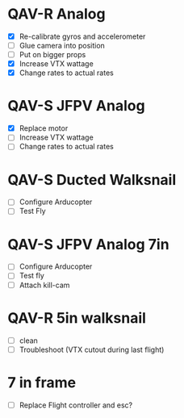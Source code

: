 # QAV-R Analog
- [x] Re-calibrate gyros and accelerometer
- [ ] Glue camera into position
- [ ] Put on bigger props
- [x] Increase VTX wattage
- [x] Change rates to actual rates

# QAV-S JFPV Analog
- [x] Replace motor
- [ ] Increase VTX wattage
- [ ] Change rates to actual rates

# QAV-S Ducted Walksnail
- [ ] Configure Arducopter
- [ ] Test Fly

# QAV-S JFPV Analog 7in
- [ ] Configure Arducopter
- [ ] Test fly
- [ ] Attach kill-cam

# QAV-R 5in walksnail
- [ ] clean
- [ ] Troubleshoot (VTX cutout during last flight)

# 7 in frame
- [ ] Replace Flight controller and esc?
